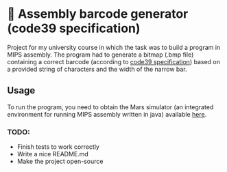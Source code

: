 # 📝 Assembly barcode generator (code39 specification)

Project for my university course in which the task was to build a program in MIPS assembly. The program had to generate a bitmap (.bmp file) containing a correct barcode (according to [code39 specification](https://en.wikipedia.org/wiki/Code_39)) based on a provided string of characters and the width of the narrow bar.

## Usage

To run the program, you need to obtain the Mars simulator (an integrated environment for running MIPS assembly written in java) available [here](http://courses.missouristate.edu/kenvollmar/mars/download.htm).

### TODO:

- Finish tests to work correctly
- Write a nice README.md
- Make the project open-source
